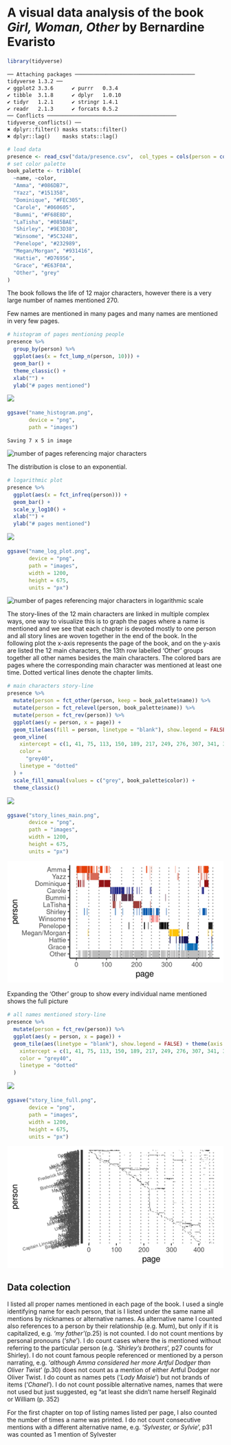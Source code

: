 A visual data analysis of the book *Girl, Woman, Other* by Bernardine
Evaristo
================

``` r
library(tidyverse)
```

    ── Attaching packages ─────────────────────────────────────── tidyverse 1.3.2 ──
    ✔ ggplot2 3.3.6      ✔ purrr   0.3.4 
    ✔ tibble  3.1.8      ✔ dplyr   1.0.10
    ✔ tidyr   1.2.1      ✔ stringr 1.4.1 
    ✔ readr   2.1.3      ✔ forcats 0.5.2 
    ── Conflicts ────────────────────────────────────────── tidyverse_conflicts() ──
    ✖ dplyr::filter() masks stats::filter()
    ✖ dplyr::lag()    masks stats::lag()

``` r
# load data
presence <- read_csv("data/presence.csv",  col_types = cols(person = col_factor()))
# set color palette
book_palette <- tribble(
  ~name, ~color,
  "Amma", "#086DB7",
  "Yazz", "#151358",
  "Dominique", "#FEC305",
  "Carole", "#060605",
  "Bummi", "#F68E8D",
  "LaTisha", "#085BAE",
  "Shirley", "#9E3D38",
  "Winsome", "#5C3248",
  "Penelope", "#232989",
  "Megan/Morgan", "#931416",
  "Hattie", "#D76956",
  "Grace", "#E63F0A",
  "Other", "grey"
)
```

The book follows the life of 12 major characters, however there is a
very large number of names mentioned 270.

Few names are mentioned in many pages and many names are mentioned in
very few pages.

``` r
# histogram of pages mentioning people
presence %>%
  group_by(person) %>%
  ggplot(aes(x = fct_lump_n(person, 10))) +
  geom_bar() +
  theme_classic() +
  xlab("") +
  ylab("# pages mentioned")
```

![](README_files/figure-commonmark/unnamed-chunk-2-1.png)

``` r
ggsave("name_histogram.png",
       device = "png",
       path = "images")
```

    Saving 7 x 5 in image

![number of pages referencing major
characters](images/name_histogram.png)

The distribution is close to an exponential.

``` r
# logarithmic plot
presence %>%
  ggplot(aes(x = fct_infreq(person))) +
  geom_bar() +
  scale_y_log10() + 
  xlab("") +
  ylab("# pages mentioned")
```

![](README_files/figure-commonmark/unnamed-chunk-3-1.png)

``` r
ggsave("name_log_plot.png",
       device = "png",
       path = "images",
       width = 1200,
       height = 675,
       units = "px")
```

![number of pages referencing major characters in logarithmic
scale](images/name_log_plot.png)

The story-lines of the 12 main characters are linked in multiple complex
ways, one way to visualize this is to graph the pages where a name is
mentioned and we see that each chapter is devoted mostly to one person
and all story lines are woven together in the end of the book. In the
following plot the x-axis represents the page of the book, and on the
y-axis are listed the 12 main characters, the 13th row labelled ‘Other’
groups together all other names besides the main characters. The colored
bars are pages where the corresponding main character was mentioned at
least one time. Dotted vertical lines denote the chapter limits.

``` r
# main characters story-line
presence %>%
  mutate(person = fct_other(person, keep = book_palette$name)) %>%
  mutate(person = fct_relevel(person, book_palette$name)) %>%
  mutate(person = fct_rev(person)) %>%
  ggplot(aes(y = person, x = page)) +
  geom_tile(aes(fill = person, linetype = "blank"), show.legend = FALSE) +
  geom_vline(
    xintercept = c(1, 41, 75, 113, 150, 189, 217, 249, 276, 307, 341, 372, 405, 439, 453),
    color =
      "grey40",
    linetype = "dotted"
  ) +
  scale_fill_manual(values = c("grey", book_palette$color)) +
  theme_classic()
```

![](README_files/figure-commonmark/unnamed-chunk-4-1.png)

``` r
ggsave("story_lines_main.png",
       device = "png",
       path = "images",
       width = 1200,
       height = 675,
       units = "px")
```

![story line of main characters](images/story_lines_main.png)

Expanding the ‘Other’ group to show every individual name mentioned
shows the full picture

``` r
# all names mentioned story-line
presence %>%
  mutate(person = fct_rev(person)) %>%
  ggplot(aes(y = person, x = page)) +
  geom_tile(aes(linetype = "blank"), show.legend = FALSE) + theme(axis.text.y = element_text(size = 6, angle = 15)) + geom_vline(
    xintercept = c(1, 41, 75, 113, 150, 189, 217, 249, 276, 307, 341, 372, 405, 439, 453),
    color = "grey40",
    linetype = "dotted"
  )
```

![](README_files/figure-commonmark/unnamed-chunk-5-1.png)

``` r
ggsave("story_line_full.png",
       device = "png",
       path = "images",
       width = 1200,
       height = 675,
       units = "px")
```

![story line of all characters](images/story_line_full.png)

## Data colection

I listed all proper names mentioned in each page of the book. I used a
single identifying name for each person, that is I listed under the same
name all mentions by nicknames or alternative names. As alternative name
I counted also references to a person by their relationship (e.g. Mum),
but only if it is capitalized, e.g. *‘my father’*(p.25) is not counted.
I do not count mentions by personal pronouns (‘*she*’). I do count cases
where the is mentioned without referring to the particular person
(e.g. ‘*Shirley’s brothers*’, p27 counts for Shirley). I do not count
famous people referenced or mentioned by a person narrating,
e.g. ‘*although Amma considered her more Artful Dodger than Oliver
Twist*’ (p.30) does not count as a mention of either Artful Dodger nor
Oliver Twist. I do count as names pets (‘*Lady Maisie*’) but not brands
of items (‘*Chanel*’). I do not count possible alternative names, names
that were not used but just suggested, eg “at least she didn’t name
herself Reginald or William (p. 352)

For the first chapter on top of listing names listed per page, I also
counted the number of times a name was printed. I do not count
consecutive mentions with a different alternative name,
e.g. ‘*Sylvester, or Sylvie*’, p31 was counted as 1 mention of Sylvester
